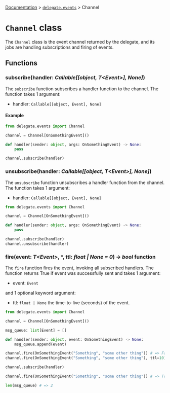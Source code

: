 [Documentation](/docs/documentation.md) > [`delegate.events`](/docs/delegate/events/module.md) > Channel

# `Channel` class

The `Channel` class is the event channel returned by the delegate, and its jobs are handling subscriptions and firing of events.

## Functions

### subscribe(handler: _Callable[[object, T\<Event>], None]_)

The `subscribe` function subscribes a handler function to the channel. The function takes 1 argument:
- handler: `Callable[[object, Event], None]`

#### Example
```python
from delegate.events import Channel

channel = Channel[OnSomethingEvent]()

def handler(sender: object, args: OnSomethingEvent) -> None:
    pass

channel.subscribe(handler)
```


### unsubscribe(handler: _Callable[[object, T\<Event>], None]_)
The `unsubscribe` function unsubscribes a handler function from the channel. The function takes 1 argument:
- handler: `Callable[[object, Event], None]`

```python
from delegate.events import Channel

channel = Channel[OnSomethingEvent]()

def handler(sender: object, args: OnSomethingEvent) -> None:
    pass

channel.subscribe(handler)
channel.unsubscribe(handler)
```

### fire(event: _T\<Event>_, *, ttl: _float | None = 0_) -> _bool_ function
The `fire` function fires the event, invoking all subscribed handlers. The function returns True if event was successfully sent and takes 1 argument:
- event: `Event`

and 1 optional keyword argument:
- ttl: `float | None` the time-to-live (seconds) of the event.

```python
from delegate.events import Channel

channel = Channel[OnSomethingEvent]()

msg_queue: list[Event] = []

def handler(sender: object, event: OnSomethingEvent) -> None:
    msg_queue.append(event)

channel.fire(OnSomethingEvent("Something", "some other thing")) # => False
channel.fire(OnSomethingEvent("Something", "some other thing"), ttl=10) # => False - event stays in queue and will be sent if subcrribed to within 10 seconds though

channel.subscribe(handler)

channel.fire(OnSomethingEvent("Something", "some other thing")) # => True

len(msg_queue) # => 2
```
